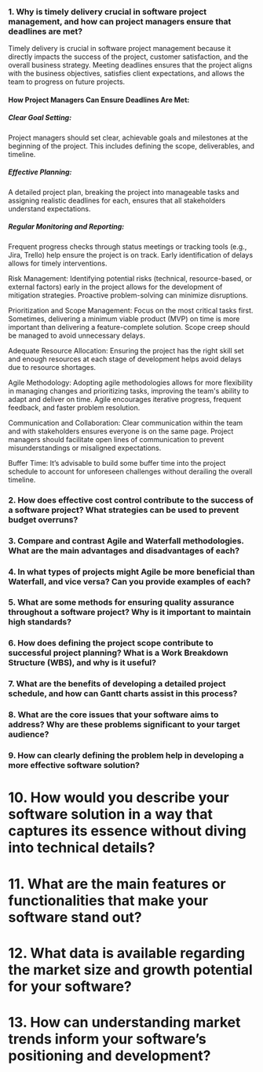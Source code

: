 
### 1. Why is timely delivery crucial in software project management, and how can project managers ensure that deadlines are met?

Timely delivery is crucial in software project management because it directly impacts the success of the project, customer satisfaction, and the overall business strategy. Meeting deadlines ensures that the project aligns with the business objectives, satisfies client expectations, and allows the team to progress on future projects. 

#### How Project Managers Can Ensure Deadlines Are Met:
#####	Clear Goal Setting: 
Project managers should set clear, achievable goals and milestones at the beginning of the project. This includes defining the scope, deliverables, and timeline.
#####	Effective Planning: 
A detailed project plan, breaking the project into manageable tasks and assigning realistic deadlines for each, ensures that all stakeholders understand expectations.
#####	Regular Monitoring and Reporting: 
Frequent progress checks through status meetings or tracking tools (e.g., Jira, Trello) help ensure the project is on track. Early identification of delays allows for timely interventions.

Risk Management: Identifying potential risks (technical, resource-based, or external factors) early in the project allows for the development of mitigation strategies. Proactive problem-solving can minimize disruptions.

Prioritization and Scope Management: Focus on the most critical tasks first. Sometimes, delivering a minimum viable product (MVP) on time is more important than delivering a feature-complete solution. Scope creep should be managed to avoid unnecessary delays.

Adequate Resource Allocation: Ensuring the project has the right skill set and enough resources at each stage of development helps avoid delays due to resource shortages.

Agile Methodology: Adopting agile methodologies allows for more flexibility in managing changes and prioritizing tasks, improving the team's ability to adapt and deliver on time. Agile encourages iterative progress, frequent feedback, and faster problem resolution.

Communication and Collaboration: Clear communication within the team and with stakeholders ensures everyone is on the same page. Project managers should facilitate open lines of communication to prevent misunderstandings or misaligned expectations.

Buffer Time: It’s advisable to build some buffer time into the project schedule to account for unforeseen challenges without derailing the overall timeline.


### 2. How does effective cost control contribute to the success of a software project? What strategies can be used to prevent budget overruns?


### 3. Compare and contrast Agile and Waterfall methodologies. What are the main advantages and disadvantages of each?


### 4. In what types of projects might Agile be more beneficial than Waterfall, and vice versa? Can you provide examples of each?


### 5. What are some methods for ensuring quality assurance throughout a software project? Why is it important to maintain high standards?


### 6. How does defining the project scope contribute to successful project planning? What is a Work Breakdown Structure (WBS), and why is it useful?


### 7. What are the benefits of developing a detailed project schedule, and how can Gantt charts assist in this process?


### 8. What are the core issues that your software aims to address? Why are these problems significant to your target audience?


### 9. How can clearly defining the problem help in developing a more effective software solution?


# 10. How would you describe your software solution in a way that captures its essence without diving into technical details?


# 11. What are the main features or functionalities that make your software stand out?


# 12. What data is available regarding the market size and growth potential for your software?


# 13. How can understanding market trends inform your software’s positioning and development?
